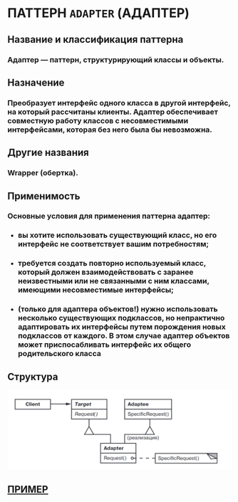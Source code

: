 # ПАТТЕРН `ADAPTER` (АДАПТЕР)

## Название и классификация паттерна
### Адаптер — паттерн, структурирующий классы и объекты.

## Назначение
### Преобразует интерфейс одного класса в другой интерфейс, на который рассчитаны клиенты. Адаптер обеспечивает совместную работу классов с несовместимыми интерфейсами, которая без него была бы невозможна.

## Другие названия
### Wrapper (обертка).

## Применимость
### Основные условия для применения паттерна адаптер:
- ### вы хотите использовать существующий класс, но его интерфейс не соответствует вашим потребностям;
- ### требуется создать повторно используемый класс, который должен взаимодействовать с заранее неизвестными или не связанными с ним классами, имеющими несовместимые интерфейсы;
- ### (только для адаптера объектов!) нужно использовать несколько существующих подклассов, но непрактично адаптировать их интерфейсы путем порождения новых подклассов от каждого. В этом случае адаптер объектов может приспосабливать интерфейс их общего родительского класса

## Структура
![adapter](https://github.com/SergeiMarkushov/Patterns/blob/master/patterns/src/main/resources/images/adapter.png)

## [ПРИМЕР](AdapterApp.java)